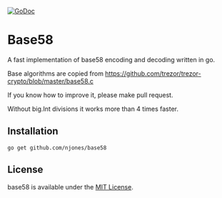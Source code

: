 [![GoDoc](https://godoc.org/github.com/njones/base58?status.svg)](https://godoc.org/github.com/njones/base58)

# Base58    

A fast implementation of base58 encoding and decoding written in go.

Base algorithms are copied from https://github.com/trezor/trezor-crypto/blob/master/base58.c

If you know how to improve it, please make pull request.

Without big.Int divisions it works more than 4 times faster.

## Installation

    go get github.com/njones/base58

## License

base58 is available under the [MIT License](https://opensource.org/licenses/MIT).